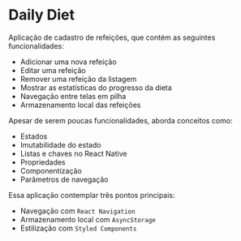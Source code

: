 # Daily Diet

Aplicação de cadastro de refeições, que contém as seguintes funcionalidades:

-   Adicionar uma nova refeição
-   Editar uma refeição
-   Remover uma refeição da listagem
-   Mostrar as estatísticas do progresso da dieta
-   Navegação entre telas em pilha
-   Armazenamento local das refeições

Apesar de serem poucas funcionalidades, aborda conceitos como:

-   Estados
-   Imutabilidade do estado
-   Listas e chaves no React Native
-   Propriedades
-   Componentização
-   Parâmetros de navegação

Essa aplicação contemplar três pontos principais:

-   Navegação com `React Navigation`
-   Armazenamento local com `AsyncStorage`
-   Estilização com `Styled Components`
